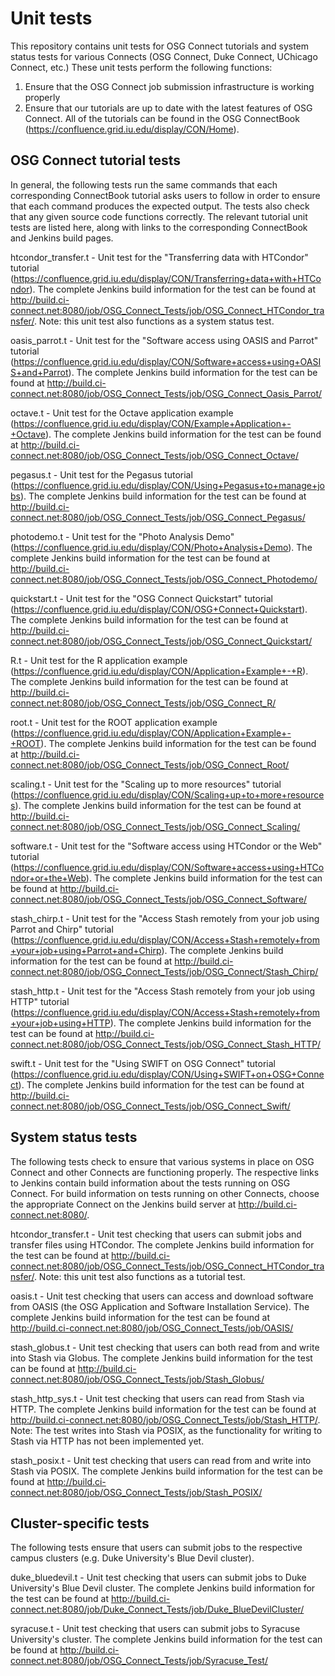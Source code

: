 Unit tests
==========

This repository contains unit tests for OSG Connect tutorials and system status tests for various Connects (OSG Connect, Duke Connect, UChicago Connect, etc.) 
These unit tests perform the following functions:
  1. Ensure that the OSG Connect job submission infrastructure is working properly
  2. Ensure that our tutorials are up to date with the latest features of OSG Connect. All of the tutorials can be found in the OSG ConnectBook (https://confluence.grid.iu.edu/display/CON/Home).

OSG Connect tutorial tests
--------------------------
In general, the following tests run the same commands that each corresponding ConnectBook tutorial asks users to follow in order to ensure that each command produces the expected output. The tests also check that any given source code functions correctly. The relevant tutorial unit tests are listed here, along with links to the corresponding ConnectBook and Jenkins build pages.

htcondor_transfer.t - Unit test for the "Transferring data with HTCondor" tutorial (https://confluence.grid.iu.edu/display/CON/Transferring+data+with+HTCondor). The complete Jenkins build information for the test can be found at http://build.ci-connect.net:8080/job/OSG_Connect_Tests/job/OSG_Connect_HTCondor_transfer/. Note: this unit test also functions as a system status test.

oasis_parrot.t - Unit test for the "Software access using OASIS and Parrot" tutorial (https://confluence.grid.iu.edu/display/CON/Software+access+using+OASIS+and+Parrot). The complete Jenkins build information for the test can be found at http://build.ci-connect.net:8080/job/OSG_Connect_Tests/job/OSG_Connect_Oasis_Parrot/

octave.t - Unit test for the Octave application example (https://confluence.grid.iu.edu/display/CON/Example+Application+-+Octave). The complete Jenkins build information for the test can be found at http://build.ci-connect.net:8080/job/OSG_Connect_Tests/job/OSG_Connect_Octave/

pegasus.t - Unit test for the Pegasus tutorial (https://confluence.grid.iu.edu/display/CON/Using+Pegasus+to+manage+jobs). The complete Jenkins build information for the test can be found at http://build.ci-connect.net:8080/job/OSG_Connect_Tests/job/OSG_Connect_Pegasus/ 

photodemo.t - Unit test for the "Photo Analysis Demo" (https://confluence.grid.iu.edu/display/CON/Photo+Analysis+Demo). The complete Jenkins build information for the test can be found at http://build.ci-connect.net:8080/job/OSG_Connect_Tests/job/OSG_Connect_Photodemo/  

quickstart.t - Unit test for the "OSG Connect Quickstart" tutorial (https://confluence.grid.iu.edu/display/CON/OSG+Connect+Quickstart). The complete Jenkins build information for the test can be found at http://build.ci-connect.net:8080/job/OSG_Connect_Tests/job/OSG_Connect_Quickstart/

R.t - Unit test for the R application example (https://confluence.grid.iu.edu/display/CON/Application+Example+-+R). The complete Jenkins build information for the test can be found at http://build.ci-connect.net:8080/job/OSG_Connect_Tests/job/OSG_Connect_R/

root.t - Unit test for the ROOT application example (https://confluence.grid.iu.edu/display/CON/Application+Example+-+ROOT). The complete Jenkins build information for the test can be found at http://build.ci-connect.net:8080/job/OSG_Connect_Tests/job/OSG_Connect_Root/

scaling.t - Unit test for the "Scaling up to more resources" tutorial (https://confluence.grid.iu.edu/display/CON/Scaling+up+to+more+resources). The complete Jenkins build information for the test can be found at http://build.ci-connect.net:8080/job/OSG_Connect_Tests/job/OSG_Connect_Scaling/

software.t - Unit test for the "Software access using HTCondor or the Web" tutorial (https://confluence.grid.iu.edu/display/CON/Software+access+using+HTCondor+or+the+Web). The complete Jenkins build information for the test can be found at http://build.ci-connect.net:8080/job/OSG_Connect_Tests/job/OSG_Connect_Software/

stash_chirp.t - Unit test for the "Access Stash remotely from your job using Parrot and Chirp" tutorial (https://confluence.grid.iu.edu/display/CON/Access+Stash+remotely+from+your+job+using+Parrot+and+Chirp). The complete Jenkins build information for the test can be found at http://build.ci-connect.net:8080/job/OSG_Connect_Tests/job/OSG_Connect/Stash_Chirp/

stash_http.t - Unit test for the "Access Stash remotely from your job using HTTP" tutorial (https://confluence.grid.iu.edu/display/CON/Access+Stash+remotely+from+your+job+using+HTTP). The complete Jenkins build information for the test can be found at http://build.ci-connect.net:8080/job/OSG_Connect_Tests/job/OSG_Connect_Stash_HTTP/

swift.t - Unit test for the "Using SWIFT on OSG Connect" tutorial (https://confluence.grid.iu.edu/display/CON/Using+SWIFT+on+OSG+Connect). The complete Jenkins build information for the test can be found at http://build.ci-connect.net:8080/job/OSG_Connect_Tests/job/OSG_Connect_Swift/

System status tests
-------------------
The following tests check to ensure that various systems in place on OSG Connect and other Connects are functioning properly. The respective links to Jenkins contain build information about the tests running on OSG Connect. For build information on tests running on other Connects, choose the appropriate Connect on the Jenkins build server at http://build.ci-connect.net:8080/.

htcondor_transfer.t - Unit test checking that users can submit jobs and transfer files using HTCondor. The complete Jenkins build information for the test can be found at http://build.ci-connect.net:8080/job/OSG_Connect_Tests/job/OSG_Connect_HTCondor_transfer/. Note: this unit test also functions as a tutorial test.

oasis.t - Unit test checking that users can access and download software from OASIS (the OSG Application and Software Installation Service). The complete Jenkins build information for the test can be found at http://build.ci-connect.net:8080/job/OSG_Connect_Tests/job/OASIS/

stash_globus.t - Unit test checking that users can both read from and write into Stash via Globus. The complete Jenkins build information for the test can be found at http://build.ci-connect.net:8080/job/OSG_Connect_Tests/job/Stash_Globus/

stash_http_sys.t - Unit test checking that users can read from Stash via HTTP. The complete Jenkins build information for the test can be found at http://build.ci-connect.net:8080/job/OSG_Connect_Tests/job/Stash_HTTP/. Note: The test writes into Stash via POSIX, as the functionality for writing to Stash via HTTP has not been implemented yet. 

stash_posix.t - Unit test checking that users can read from and write into Stash via POSIX. The complete Jenkins build information for the test can be found at http://build.ci-connect.net:8080/job/OSG_Connect_Tests/job/Stash_POSIX/

Cluster-specific tests
----------------------
The following tests ensure that users can submit jobs to the respective campus clusters (e.g. Duke University's Blue Devil cluster).

duke_bluedevil.t - Unit test checking that users can submit jobs to Duke University's Blue Devil cluster. The complete Jenkins build information for the test can be found at http://build.ci-connect.net:8080/job/Duke_Connect_Tests/job/Duke_BlueDevilCluster/

syracuse.t - Unit test checking that users can submit jobs to Syracuse University's cluster. The complete Jenkins build information for the test can be found at http://build.ci-connect.net:8080/job/OSG_Connect_Tests/job/Syracuse_Test/